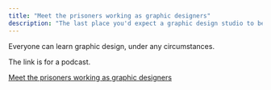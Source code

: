 ```yaml
---
title: "Meet the prisoners working as graphic designers"
description: "The last place you'd expect a graphic design studio to be operating would be from inside a prison."
---
```


Everyone can learn graphic design, under any circumstances.


The link is for a podcast.

<a href="http://www.abc.net.au/radio/brisbane/programs/breakfast/prison-designers/9676098">Meet the prisoners working as graphic designers</a>
